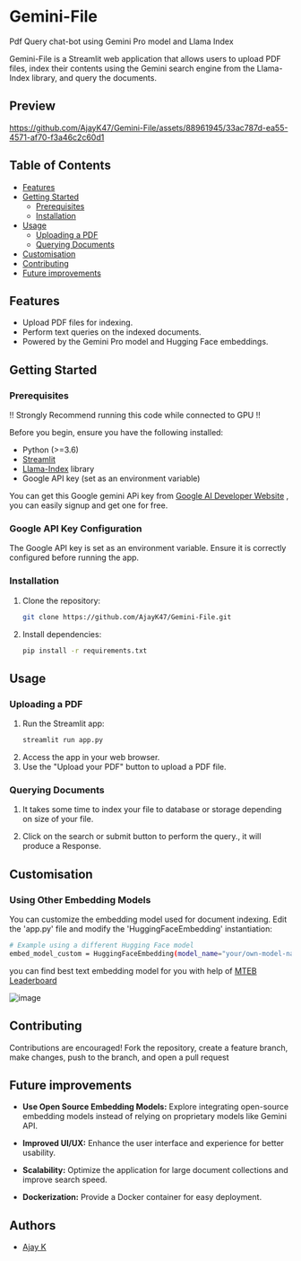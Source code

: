 # Gemini-File
Pdf Query chat-bot using Gemini Pro model and Llama Index

Gemini-File is a Streamlit web application that allows users to upload PDF files, index their contents using the Gemini search engine from the Llama-Index library, and query the documents.

## Preview

https://github.com/AjayK47/Gemini-File/assets/88961945/33ac787d-ea55-4571-af70-f3a46c2c60d1

## Table of Contents

- [Features](#features)
- [Getting Started](#getting-started)
  - [Prerequisites](#prerequisites)
  - [Installation](#installation)
- [Usage](#usage)
  - [Uploading a PDF](#uploading-a-pdf)
  - [Querying Documents](#querying-documents)
- [Customisation](#Customisation)
- [Contributing](#contributing)
- [Future improvements](#Future-improvements)

## Features

- Upload PDF files for indexing.
- Perform text queries on the indexed documents.
- Powered by the Gemini Pro model and Hugging Face embeddings.

## Getting Started
### Prerequisites

!! Strongly Recommend running this code while connected to GPU !!

Before you begin, ensure you have the following installed:

- Python (>=3.6)
- [Streamlit](https://streamlit.io/)
- [Llama-Index](https://github.com/example/llama-index) library
- Google API key (set as an environment variable)

You can get this Google gemini APi key from [Google AI Developer Website](https://ai.google.dev/) , you can easily signup and get one  for free.

### Google API Key Configuration

The Google API key is set as an environment variable. Ensure it is correctly configured before running the app.


### Installation

1. Clone the repository:

   ```bash
   git clone https://github.com/AjayK47/Gemini-File.git
   ``` 
2. Install dependencies:
   ```bash
   pip install -r requirements.txt
    ```
## Usage
### Uploading a PDF
1. Run the Streamlit app:
   ```bash
   streamlit run app.py
   ```
2. Access the app in your web browser.
3. Use the "Upload your PDF" button to upload a PDF file.

### Querying Documents
1. It takes some time to index your file to database or storage depending on size of your file.

2. Click on the search or submit button to perform the query., it will produce a Response.

## Customisation

### Using Other Embedding Models

You can customize the embedding model used for document indexing. Edit the 'app.py' file and modify the 'HuggingFaceEmbedding' instantiation:

```bash
# Example using a different Hugging Face model
embed_model_custom = HuggingFaceEmbedding(model_name="your/own-model-name")
```
you can find best text embedding model for you with help of 
[MTEB Leaderboard](https://huggingface.co/spaces/mteb/leaderboard)

![image](https://github.com/AjayK47/Gemini-File/assets/88961945/7de6ee4a-2a36-4ce5-81b3-06f81151eb68)

## Contributing

Contributions are encouraged! Fork the repository, create a feature branch, make changes, push to the branch, and open a pull request

## Future improvements

- **Use Open Source Embedding Models:** Explore integrating open-source embedding models instead of relying on proprietary models like Gemini API.

- **Improved UI/UX:** Enhance the user interface and experience for better usability.

- **Scalability:** Optimize the application for large document collections and improve search speed.

- **Dockerization:** Provide a Docker container for easy deployment.

## Authors

- [Ajay K](https://www.github.com/AjayK47)















